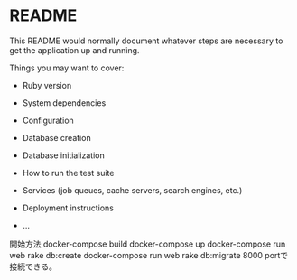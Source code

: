 # README

This README would normally document whatever steps are necessary to get the
application up and running.

Things you may want to cover:

* Ruby version

* System dependencies

* Configuration

* Database creation

* Database initialization

* How to run the test suite

* Services (job queues, cache servers, search engines, etc.)

* Deployment instructions

* ...

開始方法
docker-compose build
docker-compose up
docker-compose run web rake db:create
docker-compose run web rake db:migrate
8000 portで接続できる。
